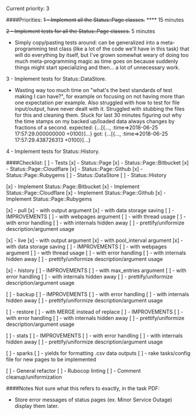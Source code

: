 Current priority: 3

####Priorities:
~~1 - Implement all the Status::Page classes.~~ **** 15 minutes

~~2 - Implement tests for all the Status::Page classes.~~ 5 minutes
  - Simply copy/pasting tests around: can be generalized into a
    meta-programming test class (like a lot of the code we'll have in this
    task) that will do everything by itself, but I've grown somewhat weary of
    doing too much meta-programming magic as time goes on because suddenly
    things might start specializing and then... a lot of unnecessary work.

3 - Implement tests for Status::DataStore.
  - Wasting way too much time on "what's the best standards of test making I can
    have?", for example on focusing on not having more than one expectation per
    example.
    Also struggled with how to test for file input/output, have never
    dealt with it.
    Struggled with stubbing the files for this and cleaning them.
    Stuck for last 30 minutes figuring out why the time stamps on my backed
    up/loaded data always changes by fractions of a second.
    expected: {...[{..., :time=>2018-06-25 17:57:29.000000000 +0100}]...}
         got: {...[{..., :time=>2018-06-25 17:57:29.438726313 +0100}]...}


4 - Implement tests for Status::History.

####Checklist:
[ ] - Tests
  [x] - Status::Page
    [x] - Status::Page::Bitbucket
    [x] - Status::Page::Cloudflare
    [x] - Status::Page::Github
    [x] - Status::Page::Rubygems
  [ ] - Status::DataStore
  [ ] - Status::History

[x] - Implement Status::Page::Bitbucket
[x] - Implement Status::Page::Cloudflare
[x] - Implement Status::Page::Github
[x] - Implement Status::Page::Rubygems

[x] - pull
  [x] - with output argument
  [x] - with data storage saving
  [ ] - IMPROVEMENTS
    [ ] - with webpages argument
    [ ] - with thread usage
    [ ] - with error handling
    [ ] - with internals hidden away
    [ ] - prettify/uniformize description/argument usage

[x] - live
  [x] - with output argument
  [x] - with pool_interval argument
  [x] - with data storage saving
  [ ] - IMPROVEMENTS
    [ ] - with webpages argument
    [ ] - with thread usage
    [ ] - with error handling
    [ ] - with internals hidden away
    [ ] - prettify/uniformize description/argument usage

[x] - history
  [ ] - IMPROVEMENTS
    [ ] - with max_entries argument
    [ ] - with error handling
    [ ] - with internals hidden away
    [ ] - prettify/uniformize description/argument usage

[ ] - backup
  [ ] - IMPROVEMENTS
    [ ] - with error handling
    [ ] - with internals hidden away
    [ ] - prettify/uniformize description/argument usage

[ ] - restore
  [ ] - with MERGE instead of replace
  [ ] - IMPROVEMENTS
    [ ] - with error handling
    [ ] - with internals hidden away
    [ ] - prettify/uniformize description/argument usage

[ ] - stats
  [ ] - IMPROVEMENTS
    [ ] - with error handling
    [ ] - with internals hidden away
    [ ] - prettify/uniformize description/argument usage

[ ] - sparks
  [ ] - yields for formatting .csv data outputs
  [ ] - rake tasks/config file for new pages to be implemented

[ ] - General refactor
  [ ] - Rubocop linting
  [ ] - Comment cleanup/uniformization

####Notes
Not sure what this refers to exactly, in the task PDF:
  - Store error messages of status pages (ex. Minor Service Outage) display them later.

